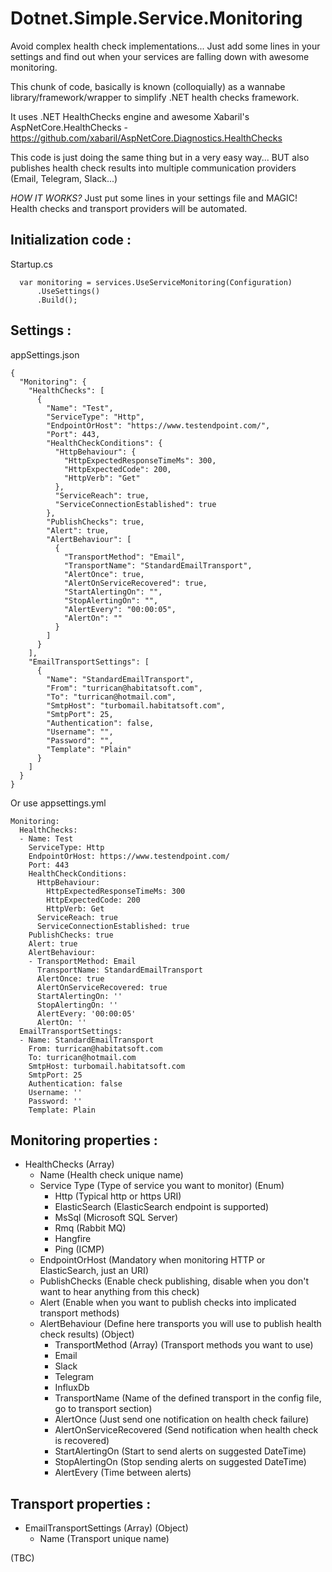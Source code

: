 # Dotnet.Simple.Service.Monitoring

Avoid complex health check implementations... Just add some lines in your settings and find out when your services are falling down with awesome monitoring.

This chunk of code, basically is known (colloquially) as a wannabe library/framework/wrapper to simplify .NET health checks framework.

It uses .NET HealthChecks engine and awesome Xabaril's AspNetCore.HealthChecks - https://github.com/xabaril/AspNetCore.Diagnostics.HealthChecks

This code is just doing the same thing but in a very easy way... BUT also publishes health check results into multiple communication providers (Email, Telegram, Slack...)

*HOW IT WORKS?*
Just put some lines in your settings file and MAGIC! Health checks and transport providers will be automated.

## Initialization code : 

Startup.cs

```
  var monitoring = services.UseServiceMonitoring(Configuration)
      .UseSettings()
      .Build();
```

## Settings :

appSettings.json

```
{
  "Monitoring": {
    "HealthChecks": [
      {
        "Name": "Test",
        "ServiceType": "Http",
        "EndpointOrHost": "https://www.testendpoint.com/",
        "Port": 443,
        "HealthCheckConditions": {
          "HttpBehaviour": {
            "HttpExpectedResponseTimeMs": 300,
            "HttpExpectedCode": 200,
            "HttpVerb": "Get"
          },
          "ServiceReach": true,
          "ServiceConnectionEstablished": true
        },
        "PublishChecks": true,
        "Alert": true,
        "AlertBehaviour": [
          {
            "TransportMethod": "Email",
            "TransportName": "StandardEmailTransport",
            "AlertOnce": true,
            "AlertOnServiceRecovered": true,
            "StartAlertingOn": "",
            "StopAlertingOn": "",
            "AlertEvery": "00:00:05",
            "AlertOn": ""
          }
        ]
      }
    ],
    "EmailTransportSettings": [
      {
        "Name": "StandardEmailTransport",
        "From": "turrican@habitatsoft.com",
        "To": "turrican@hotmail.com",
        "SmtpHost": "turbomail.habitatsoft.com",
        "SmtpPort": 25,
        "Authentication": false,
        "Username": "",
        "Password": "",
        "Template": "Plain"
      }
    ]
  }
}
```

Or use appsettings.yml

```
Monitoring:
  HealthChecks:
  - Name: Test
    ServiceType: Http
    EndpointOrHost: https://www.testendpoint.com/
    Port: 443
    HealthCheckConditions:
      HttpBehaviour:
        HttpExpectedResponseTimeMs: 300
        HttpExpectedCode: 200
        HttpVerb: Get
      ServiceReach: true
      ServiceConnectionEstablished: true
    PublishChecks: true
    Alert: true
    AlertBehaviour:
    - TransportMethod: Email
      TransportName: StandardEmailTransport
      AlertOnce: true
      AlertOnServiceRecovered: true
      StartAlertingOn: ''
      StopAlertingOn: ''
      AlertEvery: '00:00:05'
      AlertOn: ''
  EmailTransportSettings:
  - Name: StandardEmailTransport
    From: turrican@habitatsoft.com
    To: turrican@hotmail.com
    SmtpHost: turbomail.habitatsoft.com
    SmtpPort: 25
    Authentication: false
    Username: ''
    Password: ''
    Template: Plain    
 ```
 
 ## Monitoring properties :
 - HealthChecks (Array)
   - Name (Health check unique name)
   - Service Type (Type of service you want to monitor) (Enum)
     - Http (Typical http or https URI)
     - ElasticSearch (ElasticSearch endpoint is supported)
     - MsSql (Microsoft SQL Server)
     - Rmq (Rabbit MQ)
     - Hangfire
     - Ping (ICMP)
   - EndpointOrHost (Mandatory when monitoring HTTP or ElasticSearch, just an URI)
   - PublishChecks (Enable check publishing, disable when you don't want to hear anything from this check)
   - Alert (Enable when you want to publish checks into implicated transport methods)
   - AlertBehaviour (Define here transports you will use to publish health check results) (Object)
     - TransportMethod (Array) (Transport methods you want to use)
      - Email
      - Slack
      - Telegram
      - InfluxDb
     - TransportName (Name of the defined transport in the config file, go to transport section)
     - AlertOnce (Just send one notification on health check failure)
     - AlertOnServiceRecovered (Send notification when health check is recovered)
     - StartAlertingOn (Start to send alerts on suggested DateTime)
     - StopAlertingOn (Stop sending alerts on suggested DateTime)            
     - AlertEvery (Time between alerts)
 
## Transport properties :
- EmailTransportSettings (Array) (Object)
  - Name (Transport unique name)
    
(TBC)
 
